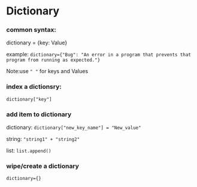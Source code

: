 # Dictionary

### common syntax: 
dictionary = {key: Value}

example: `dictionary={"Bug": "An error in a program that prevents that program from running as expected."}`

Note:use `" "` for keys and Values

### index a dictionsry: 
`dictionary["key"]`

### add item to dictionary
dictionary: `dictionary["new_key_name"] = "New_value"`
   
string: `"string1" + "string2"`
   
list: `list.append()`

### wipe/create a dictionary
`dictionary={}`


